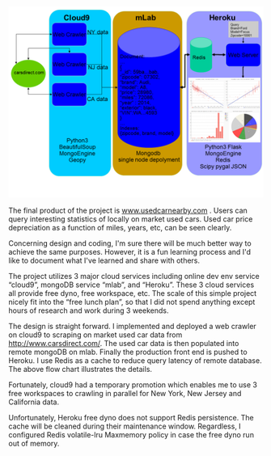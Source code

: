 ![image](https://github.com/botaojia/cars/blob/master/flowChart.png)

The final product of the project is www.usedcarnearby.com .
Users can query interesting statistics of locally on market used cars. Used car price depreciation as a function of miles, years, etc, can be seen clearly.

Concerning design and coding, I'm sure there will be much better way to achieve the same purposes. However, it is a fun learning process and I'd like to document what I've learned and share with others.

The project utilizes 3 major cloud services including online dev env service “cloud9”, mongoDB service “mlab”, and “Heroku”. These 3 cloud services all provide free dyno, free workspace, etc. The scale of this simple project nicely fit into the “free lunch plan”, so that I did not spend anything except hours of research and work during 3 weekends.

The design is straight forward. I implemented and deployed a web crawler on cloud9 to scraping on market used car data from http://www.carsdirect.com/. The used car data is then populated into remote mongoDB on mlab. Finally the production front end is pushed to Heroku. I use Redis as a cache to reduce  query latency of remote database. The above flow chart illustrates the details.

Fortunately, cloud9 had a temporary promotion which enables me to use 3 free workspaces to crawling in parallel for New York, New Jersey and California data. 

Unfortunately, Heroku free dyno does not support Redis persistence. The cache will be cleaned during their maintenance window. Regardless, I configured Redis volatile-lru Maxmemory policy in case the free dyno run out of memory.
